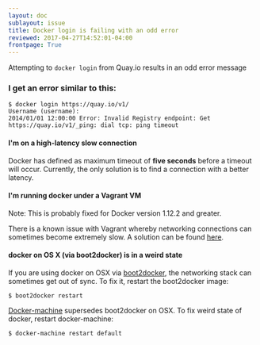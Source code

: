 ```yaml
---
layout: doc
sublayout: issue
title: Docker login is failing with an odd error
reviewed: 2017-04-27T14:52:01-04:00
frontpage: True
---
```

Attempting to `docker login` from Quay.io results in an odd error message

### I get an error similar to this:

```
$ docker login https://quay.io/v1/
Username (username):
2014/01/01 12:00:00 Error: Invalid Registry endpoint: Get https://quay.io/v1/_ping: dial tcp: ping timeout
```

#### I'm on a high-latency slow connection

Docker has defined as maximum timeout of <b>five seconds</b> before a timeout will occur.
Currently, the only solution is to find a connection with a better latency. 


#### I'm running docker under a Vagrant VM

Note: This is probably fixed for Docker version 1.12.2 and greater.

There is a known issue with Vagrant whereby networking connections can sometimes become extremely slow. A solution can be found [here](https://github.com/mitchellh/vagrant/issues/1807).

#### docker on OS X (via boot2docker) is in a weird state

If you are using docker on OSX via [boot2docker](https://github.com/boot2docker/boot2docker), the networking stack can sometimes get out of sync. To fix it, restart the boot2docker image:

```
$ boot2docker restart
```

[Docker-machine](https://docs.docker.com/machine/) supersedes boot2docker on OSX. To fix weird state of docker, restart docker-machine:

```
$ docker-machine restart default
```
